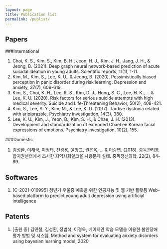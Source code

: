 ```yaml
---
layout: page
title: Publication list
permalink: /publist/
---
```


## Papers
###International  
1. Choi, K. S., Kim, S., Kim, B. H., Jeon, H. J., Kim, J. H., Jang, J. H., & Jeong, B. (2021). Deep graph neural network-based prediction of acute suicidal ideation in young adults. Scientific reports, 11(1), 1-11.
2. Kim, M., Kim, S., Lee, K. U., & Jeong, B. (2020). Pessimistically biased perception in panic disorder during risk learning. Depression and anxiety, 37(7), 609-619.
3. Kim, S., Choi, K. H., Lee, K. S., Kim, D. J., Hong, S. C., Lee, H. K., ... & Lee, K. U. (2020). Risk factors for serious suicide attempts with high medical severity. Suicide and Life‐Threatening Behavior, 50(2), 408-421.
4. Kim, S., Lee, S. Y., Kim, M., & Lee, K. U. (2017). Tardive dystonia related with aripiprazole. Psychiatry investigation, 14(3), 380.
5. Lee, K. U., Kim, J., Yeon, B., Kim, S. H., & Chae, J. H. (2013). Development and standardization of extended ChaeLee Korean facial expressions of emotions. Psychiatry investigation, 10(2), 155.

###Domestic
1. 김성환, 이해국, 이정태, 전광용, 윤창교, 원은옥, ... & 이승엽. (2018). 중독관리통합지원센터에서 조사한 지역사회알코올 사용문제 실태. 중독정신의학, 22(2), 84-89.

## Softwares
1. [C-2021-016995] 청년기 우울증 예측을 위한 인공지능 및 웹 기반 플랫폼 Web-based platform to predict young adult depression using artificial intelligence

## Patents
1. [출원 중] 김민철, 김성환, 정범석, 이경욱, 베이지안 학습 모델을 이용한 불안장애 평가 방법 및 시스템, Method and system for evaluating anxiety disorders using bayesian learning model, 2020

